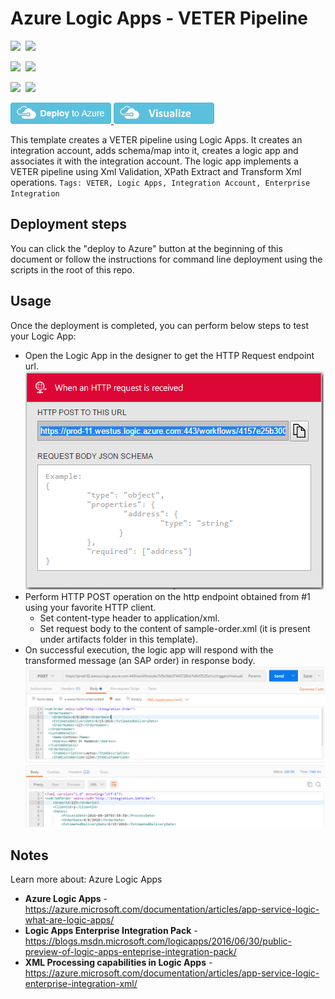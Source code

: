 # Azure Logic Apps - VETER Pipeline

<IMG SRC="https://azbotstorage.blob.core.windows.net/badges/201-logic-app-veter-pipeline/PublicLastTestDate.svg" />&nbsp;
<IMG SRC="https://azbotstorage.blob.core.windows.net/badges/201-logic-app-veter-pipeline/PublicDeployment.svg" />&nbsp;

<IMG SRC="https://azbotstorage.blob.core.windows.net/badges/201-logic-app-veter-pipeline/FairfaxLastTestDate.svg" />&nbsp;
<IMG SRC="https://azbotstorage.blob.core.windows.net/badges/201-logic-app-veter-pipeline/FairfaxDeployment.svg" />&nbsp;

<IMG SRC="https://azbotstorage.blob.core.windows.net/badges/201-logic-app-veter-pipeline/BestPracticeResult.svg" />&nbsp;
<IMG SRC="https://azbotstorage.blob.core.windows.net/badges/201-logic-app-veter-pipeline/CredScanResult.svg" />&nbsp;

<a href="https://portal.azure.com/#create/Microsoft.Template/uri/https%3A%2F%2Fraw.githubusercontent.com%2FAzure%2Fazure-quickstart-templates%2Fmaster%2F201-logic-app-veter-pipeline%2Fazuredeploy.json" target="_blank">
    <img src="https://raw.githubusercontent.com/Azure/azure-quickstart-templates/master/1-CONTRIBUTION-GUIDE/images/deploytoazure.png"/>
</a>
<a href="http://armviz.io/#/?load=https%3A%2F%2Fraw.githubusercontent.com%2FAzure%2Fazure-quickstart-templates%2Fmaster%2F201-logic-app-veter-pipeline%2Fazuredeploy.json" target="_blank">
    <img src="https://raw.githubusercontent.com/Azure/azure-quickstart-templates/master/1-CONTRIBUTION-GUIDE/images/visualizebutton.png"/>
</a>

This template creates a VETER pipeline using Logic Apps. It creates an integration account, adds schema/map into it, creates a logic app and associates it with the integration account. The logic app implements a VETER pipeline using Xml Validation, XPath Extract and Transform Xml operations.
`Tags: VETER, Logic Apps, Integration Account, Enterprise Integration`

## Deployment steps

You can click the "deploy to Azure" button at the beginning of this document or follow the instructions for command line deployment using the scripts in the root of this repo.

## Usage

Once the deployment is completed, you can perform below steps to test your Logic App:
- Open the Logic App in the designer to get the HTTP Request endpoint url.
![Image of HTTP request trigger](https://raw.githubusercontent.com/Azure/azure-quickstart-templates/master/201-logic-app-veter-pipeline/images/http-request-trigger.png "HTTP request trigger")
- Perform HTTP POST operation on the http endpoint obtained from #1 using your favorite HTTP client.
    - Set content-type header to application/xml.
    - Set request body to the content of sample-order.xml (it is present under artifacts folder in this template).
- On successful execution, the logic app will respond with the transformed message (an SAP order) in response body.
![Image of sample request-response](https://raw.githubusercontent.com/Azure/azure-quickstart-templates/master/201-logic-app-veter-pipeline/images/request-response.png "Sample request-response")

## Notes

Learn more about: Azure Logic Apps
* **Azure Logic Apps** - https://azure.microsoft.com/documentation/articles/app-service-logic-what-are-logic-apps/
* **Logic Apps Enterprise Integration Pack** - https://blogs.msdn.microsoft.com/logicapps/2016/06/30/public-preview-of-logic-apps-enteprise-integration-pack/
* **XML Processing capabilities in Logic Apps** - https://azure.microsoft.com/documentation/articles/app-service-logic-enterprise-integration-xml/
